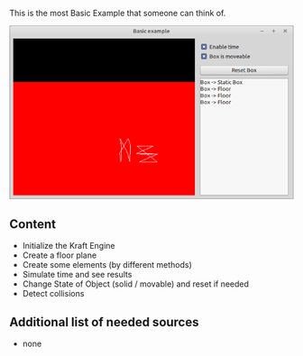 This is the most Basic Example that someone can think of.

![](preview.png)

## Content
- Initialize the Kraft Engine
- Create a floor plane
- Create some elements (by different methods)
- Simulate time and see results
- Change State of Object (solid / movable) and reset if needed
- Detect collisions

## Additional list of needed sources
- none
